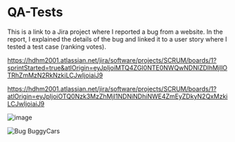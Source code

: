 # QA-Tests
This is a link to a Jira project where I reported a bug from a website. In the report, I explained the details of the bug and linked it to a user story where I tested a test case (ranking votes).



[https://hdhm2001.atlassian.net/jira/software/projects/SCRUM/boards/1?sprintStarted=true&atlOrigin=eyJpIjoiMTQ4ZGI0NTE0NWQwNDNlZDlhMjllOTRhZmMzN2RkNzkiLCJwIjoiaiJ9
](https://hdhm2001.atlassian.net/jira/software/projects/SCRUM/boards/1)


https://hdhm2001.atlassian.net/jira/software/projects/SCRUM/boards/1?atlOrigin=eyJpIjoiOTQ0Nzk3MzZhMjI1NDNiNDhiNWE4ZmEyZDkyN2QxMzkiLCJwIjoiaiJ9


![image](https://github.com/user-attachments/assets/2021c942-5b9e-4502-b9d3-01d13319d2bf)


![Bug BuggyCars](https://github.com/user-attachments/assets/dbdfd6bb-b5cf-44c8-88d1-72dd9b4d82cd)


